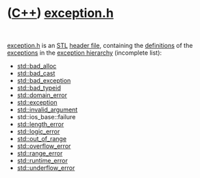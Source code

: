 
 

 

 

 

 

([C++](Cpp.md)) [exception.h](CppExceptionH.md)
=================================================

 

[exception.h](CppExceptionH.md) is an [STL](CppStl.md) [header
file](CppHeaderFile.md), containing the
[definitions](CppDefinition.md) of the [exceptions](CppException.md)
in the [exception hierarchy](CppExceptionHierarchy.md) (incomplete
list):

-   [std::bad\_alloc](CppStdBad_alloc.md)
-   [std::bad\_cast](CppStdBad_cast.md)
-   [std::bad\_exception](CppBad_exception.md)
-   [std::bad\_typeid](CppBad_typeid.md)
-   [std::domain\_error](CppDomain_error.md)
-   [std::exception](CppException.md)
-   [std::invalid\_argument](CppInvalid_argument.md)
-   std::ios\_base::failure
-   [std::length\_error](CppLength_error.md)
-   [std::logic\_error](CppStdLogic_error.md)
-   [std::out\_of\_range](CppStdOut_of_range.md)
-   [std::overflow\_error](CppOverflow_error.md)
-   [std::range\_error](CppRange_error.md)
-   [std::runtime\_error](CppRuntime_error.md)
-   [std::underflow\_error](CppUnderflow_error.md)

 

 

 

 

 

 


